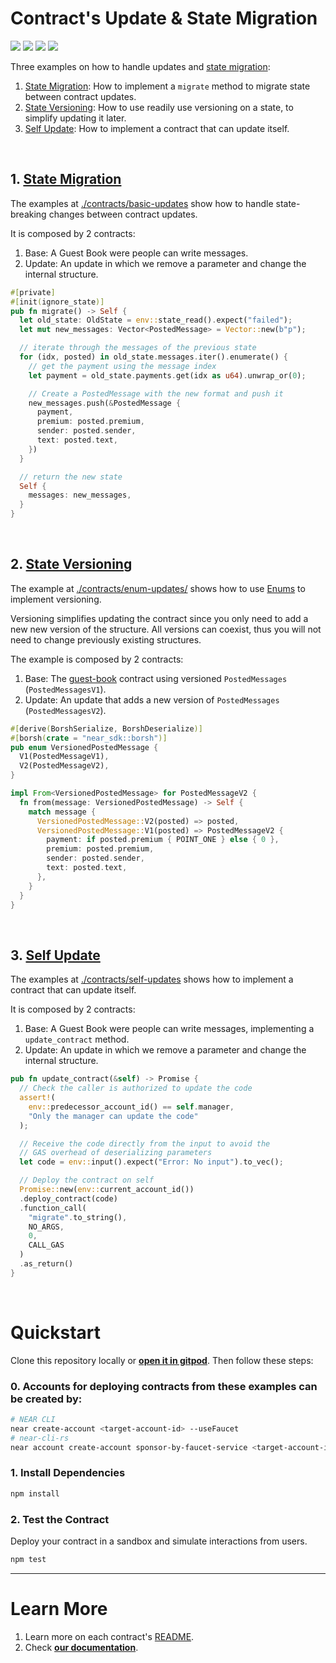 # Contract's Update & State Migration
[![](https://img.shields.io/badge/⋈%20Examples-Intermediate-orange)](https://docs.near.org/tutorials/welcome)
[![](https://img.shields.io/badge/Contract-rust-red)](https://docs.near.org/develop/contracts/anatomy)
[![](https://img.shields.io/badge/Frontend-None-gray)](https://docs.near.org/develop/integrate/frontend)
[![](https://img.shields.io/github/workflow/status/near-examples/update-migrate-rust/Tests/main?color=green&label=Tests)](https://github.com/near-examples/update-migrate-rust/actions/workflows/tests.yml)

Three examples on how to handle updates and [state migration](https://docs.near.org/develop/upgrade/migration):
1. [State Migration](./contracts/basic-updates/): How to implement a `migrate` method to migrate state between contract updates.
2. [State Versioning](./contracts/enum-updates/): How to use readily use versioning on a state, to simplify updating it later.
3. [Self Update](./contracts/self-updates/): How to implement a contract that can update itself.

<br />

## 1. [State Migration](./contracts/basic-updates/)
The examples at [./contracts/basic-updates](./contracts/basic-updates) show how to handle state-breaking changes
between contract updates.

It is composed by 2 contracts:
1. Base: A Guest Book were people can write messages.
2. Update: An update in which we remove a parameter and change the internal structure.

```rust
#[private]
#[init(ignore_state)]
pub fn migrate() -> Self {
  let old_state: OldState = env::state_read().expect("failed");
  let mut new_messages: Vector<PostedMessage> = Vector::new(b"p");

  // iterate through the messages of the previous state
  for (idx, posted) in old_state.messages.iter().enumerate() {
    // get the payment using the message index
    let payment = old_state.payments.get(idx as u64).unwrap_or(0);

    // Create a PostedMessage with the new format and push it
    new_messages.push(&PostedMessage {
      payment,
      premium: posted.premium,
      sender: posted.sender,
      text: posted.text,
    })
  }

  // return the new state
  Self {
    messages: new_messages,
  }
}
```

<br />

## 2. [State Versioning](./contracts/enum-updates/)
The example at [./contracts/enum-updates/](./contracts/enum-updates/) shows how to use
[Enums](https://doc.rust-lang.org/book/ch06-01-defining-an-enum.html) to implement versioning.

Versioning simplifies updating the contract since you only need to add a new new version of the structure.
All versions can coexist, thus you will not need to change previously existing structures. 

The example is composed by 2 contracts:
1. Base: The [guest-book](https://github.com/near-examples/guest-book-rust) contract using versioned `PostedMessages` (`PostedMessagesV1`).
2. Update: An update that adds a new version of `PostedMessages` (`PostedMessagesV2`).

```rust
#[derive(BorshSerialize, BorshDeserialize)]
#[borsh(crate = "near_sdk::borsh")]
pub enum VersionedPostedMessage {
  V1(PostedMessageV1),
  V2(PostedMessageV2),
}

impl From<VersionedPostedMessage> for PostedMessageV2 {
  fn from(message: VersionedPostedMessage) -> Self {
    match message {
      VersionedPostedMessage::V2(posted) => posted,
      VersionedPostedMessage::V1(posted) => PostedMessageV2 {
        payment: if posted.premium { POINT_ONE } else { 0 },
        premium: posted.premium,
        sender: posted.sender,
        text: posted.text,
      },
    }
  }
}
```

<br />

## 3. [Self Update](./contracts/self-updates/)
The examples at [./contracts/self-updates](./contracts/self-updates) shows how to implement a contract
that can update itself.

It is composed by 2 contracts:
1. Base: A Guest Book were people can write messages, implementing a `update_contract` method.
2. Update: An update in which we remove a parameter and change the internal structure.

```rust
pub fn update_contract(&self) -> Promise {
  // Check the caller is authorized to update the code
  assert!(
    env::predecessor_account_id() == self.manager,
    "Only the manager can update the code"
  );

  // Receive the code directly from the input to avoid the
  // GAS overhead of deserializing parameters
  let code = env::input().expect("Error: No input").to_vec();

  // Deploy the contract on self
  Promise::new(env::current_account_id())
  .deploy_contract(code)
  .function_call(
    "migrate".to_string(),
    NO_ARGS,
    0,
    CALL_GAS
  )
  .as_return()
}
```

<br />


# Quickstart

Clone this repository locally or [**open it in gitpod**](https://gitpod.io/#/github.com/near-examples/multiple-cross-contract-calls). Then follow these steps:

### 0. Accounts for deploying contracts from these examples can be created by:  

```bash
# NEAR CLI
near create-account <target-account-id> --useFaucet
# near-cli-rs 
near account create-account sponsor-by-faucet-service <target-account-id> autogenerate-new-keypair save-to-keychain network-config testnet create
```

### 1. Install Dependencies
```bash
npm install
```

### 2. Test the Contract
Deploy your contract in a sandbox and simulate interactions from users.

```bash
npm test
```

---

# Learn More
1. Learn more on each contract's [README](./contract/README.md).
2. Check [**our documentation**](https://docs.near.org/develop/welcome).
